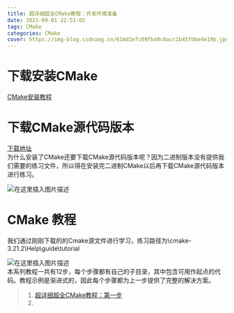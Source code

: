 ```yaml
---
title: 超详细超全CMake教程：开发环境准备
date: 2021-09-01 22:51:02
tags: CMake
categories: CMake
cover: https://img-blog.csdnimg.cn/616d3efc09fb49c6acc1b45fbbe4e19b.jpg
---
```


# 下载安装CMake
[CMake安装教程](https://yangshuohao.blog.csdn.net/article/details/110684418)

# 下载CMake源代码版本
[下载地址](https://cmake.org/download/)   
为什么安装了CMake还要下载CMake源代码版本呢？因为二进制版本没有提供我们需要的练习文件，所以得在安装完二进制CMake以后再下载CMake源代码版本进行练习。    

![在这里插入图片描述](https://img-blog.csdnimg.cn/5d21e3149b1f4abfbc38ae2b476343ce.png)

# CMake 教程
我们通过刚刚下载的的Cmake源文件进行学习，练习路径为\cmake-3.21.2\Help\guide\tutorial

![在这里插入图片描述](https://img-blog.csdnimg.cn/d38b1aa5e69f40fe94585fc4dcde6ac3.png)   
本系列教程一共有12步，每个步骤都有自己的子目录，其中包含可用作起点的代码。教程示例是渐进式的，因此每个步骤都为上一步提供了完整的解决方案。

>1. [超详细超全CMake教程：第一步](http://localhost:4000/2021/09/01/%E8%B6%85%E8%AF%A6%E7%BB%86%E8%B6%85%E5%85%A8CMake%E6%95%99%E7%A8%8B%EF%BC%9A%E7%AC%AC%E4%B8%80%E6%AD%A5/)
>2. 